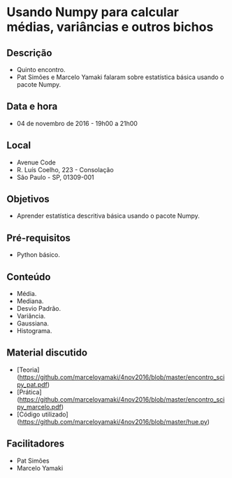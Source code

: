 # Usando Numpy para calcular médias, variâncias e outros bichos

## Descrição
* Quinto encontro.
* Pat Simões e Marcelo Yamaki falaram sobre estatística básica usando o pacote Numpy.

## Data e hora
* 04 de novembro de 2016 - 19h00 a 21h00

## Local
* Avenue Code
* R. Luís Coelho, 223 - Consolação
* São Paulo - SP, 01309-001

## Objetivos
* Aprender estatística descritiva básica usando o pacote Numpy.

## Pré-requisitos
* Python básico.

## Conteúdo
* Média.
* Mediana.
* Desvio Padrão.
* Variância.
* Gaussiana.
* Histograma.

## Material discutido
* [Teoria] (https://github.com/marceloyamaki/4nov2016/blob/master/encontro_scipy_pat.pdf)
* [Prática] (https://github.com/marceloyamaki/4nov2016/blob/master/encontro_scipy_marcelo.pdf)
* [Código utilizado] (https://github.com/marceloyamaki/4nov2016/blob/master/hue.py)

## Facilitadores
* Pat Simões
* Marcelo Yamaki
 
